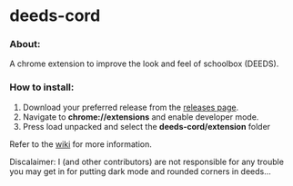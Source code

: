 # deeds-cord
### About:
A chrome extension to improve the look and feel of schoolbox (DEEDS).

### How to install:
1) Download your preferred release from the [releases page](https://github.com/cgsdiscord/deeds-cord/releases).
2) Navigate to __chrome://extensions__ and enable developer mode.
3) Press load unpacked and select the __deeds-cord/extension__ folder

Refer to the [wiki](https://github.com/cgsdiscord/deeds-cord/wiki) for more information.


Discalaimer: I (and other contributors) are not responsible for any trouble you may get in for putting dark mode and rounded corners in deeds...
